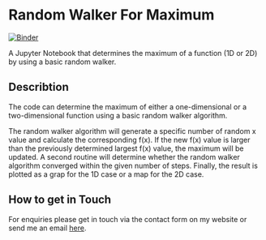 # Random Walker For Maximum
[![Binder](http://mybinder.org/badge.svg)](https://mybinder.org/v2/gh/fdschmidt/RandomWalkerForMaximum/master)

A Jupyter Notebook that determines the maximum of a function (1D or 2D) by using a basic random walker.

## Describtion
The code can determine the maximum of either a one-dimensional or a two-dimensional function using a basic random walker algorithm.

The random walker algorithm will generate a specific number of random x value and calculate the corresponding f(x). If the new f(x) value is larger than the previously determined largest f(x) value, the maximum will be updated. A second routine will determine whether the random walker algorithm converged within the given number of steps. Finally, the result is plotted as a grap for the 1D case or a map for the 2D case.

## How to get in Touch
For enquiries please get in touch via the contact form on my website or send me an email [here](https://www.astrofranzi.com/contact/).

